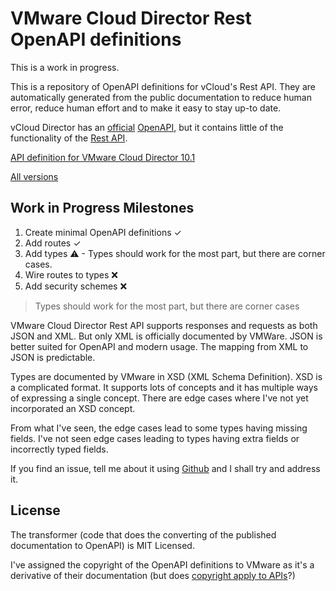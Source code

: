 # VMware Cloud Director Rest OpenAPI definitions

This is a work in progress.

This is a repository of OpenAPI definitions for vCloud's Rest API. They are
automatically generated from the public documentation to reduce human error,
reduce human effort and to make it easy to stay up-to date.

vCloud Director has an
[official](https://vdc-download.vmware.com/vmwb-repository/dcr-public/772aa4c5-7e61-4d80-8432-b8e0d821c969/2747ec83-6aef-4560-b1d1-55ed9adc4e73/vcd-openapi-docs.html)
[OpenAPI](https://github.com/vmware/vcd-api-schemas/blob/master/schemas/openapi/src/main/resources/schemas/vcloud-openapi-schemas.yaml),
but it contains little of the functionality of the
[Rest API](https://code.vmware.com/apis/912/vmware-cloud-director).

[API definition for VMware Cloud Director 10.1](website/34.0.json)

[All versions](website/)

## Work in Progress Milestones

1. Create minimal OpenAPI definitions ✓
2. Add routes ✓
3. Add types ⚠ - Types should work for the most part, but there are corner
   cases.
4. Wire routes to types ❌
5. Add security schemes ❌

> Types should work for the most part, but there are corner cases

VMware Cloud Director Rest API supports responses and requests as both JSON and
XML. But only XML is officially documented by VMWare. JSON is better suited for
OpenAPI and modern usage. The mapping from XML to JSON is predictable.

Types are documented by VMware in XSD (XML Schema Definition). XSD is a
complicated format. It supports lots of concepts and it has multiple ways of
expressing a single concept. There are edge cases where I've not yet
incorporated an XSD concept.

From what I've seen, the edge cases lead to some types having missing fields.
I've not seen edge cases leading to types having extra fields or incorrectly
typed fields.

If you find an issue, tell me about it using
[Github](https://github.com/ccouzens/vcloud-rest-openapi/issues) and I shall try
and address it.

## License

The transformer (code that does the converting of the published documentation to
OpenAPI) is MIT Licensed.

I've assigned the copyright of the OpenAPI definitions to VMware as it's a
derivative of their documentation (but does
[copyright apply to APIs](https://en.wikipedia.org/wiki/Google_v._Oracle_America)?)
